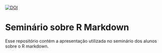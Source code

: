 [![DOI](https://zenodo.org/badge/17730/BrunoVilela/Markdown_aula.svg)](https://zenodo.org/badge/latestdoi/17730/BrunoVilela/Markdown_aula)
# Seminário sobre R Markdown
Esse repositório contém a apresentação utilizada no seminário dos alunos sobre o R markdown.
